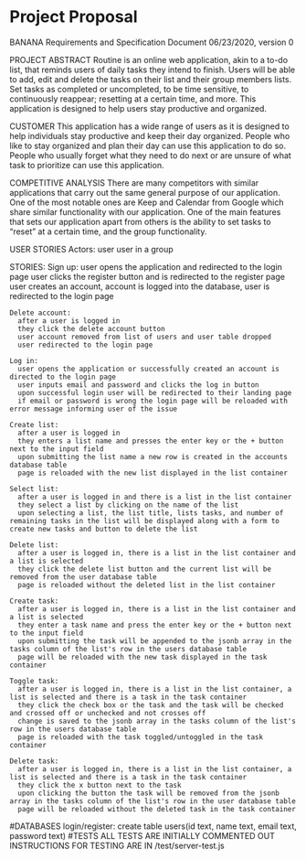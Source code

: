 # Project Proposal
BANANA
Requirements and Specification Document
06/23/2020, version 0

PROJECT ABSTRACT
  Routine is an online web application, akin to a to-do list, that reminds users of daily tasks they intend to finish. Users will be able to add, edit and delete the tasks on their list and their group members lists. Set tasks as completed or uncompleted, to be time sensitive, to continuously reappear; resetting at a certain time, and more. This application is designed to help users stay productive and organized.

CUSTOMER
  This application has a wide range of users as it is designed to help individuals stay productive and keep their day organized. People who like to stay organized and plan their day can use this application to do so. People who usually forget what they need to do next or are unsure of what task to prioritize can use this application.

COMPETITIVE ANALYSIS
  There are many competitors with similar applications that carry out the same general purpose of our application. One of the most notable ones are Keep and Calendar from Google which share similar functionality with our application. One of the main features that sets our application apart from others is the ability to set tasks to “reset” at a certain time, and the group functionality.

USER STORIES
  Actors:
    user
    user in a group

  STORIES:
    Sign up:
      user opens the application and redirected to the login page
      user clicks the register button and is redirected to the register page
      user creates an account, account is logged into the database, user is redirected to the login page

    Delete account:
      after a user is logged in
      they click the delete account button
      user account removed from list of users and user table dropped
      user redirected to the login page

    Log in:
      user opens the application or successfully created an account is directed to the login page
      user inputs email and password and clicks the log in button
      upon successful login user will be redirected to their landing page
      if email or password is wrong the login page will be reloaded with error message informing user of the issue

    Create list:
      after a user is logged in
      they enters a list name and presses the enter key or the + button next to the input field
      upon submitting the list name a new row is created in the accounts database table
      page is reloaded with the new list displayed in the list container

    Select list:
      after a user is logged in and there is a list in the list container
      they select a list by clicking on the name of the list
      upon selecting a list, the list title, lists tasks, and number of remaining tasks in the list will be displayed along with a form to create new tasks and button to delete the list

    Delete list:
      after a user is logged in, there is a list in the list container and a list is selected
      they click the delete list button and the current list will be removed from the user database table
      page is reloaded without the deleted list in the list container

    Create task:
      after a user is logged in, there is a list in the list container and a list is selected
      they enter a task name and press the enter key or the + button next to the input field
      upon submitting the task will be appended to the jsonb array in the tasks column of the list's row in the users database table
      page will be reloaded with the new task displayed in the task container

    Toggle task:
      after a user is logged in, there is a list in the list container, a list is selected and there is a task in the task container
      they click the check box or the task and the task will be checked and crossed off or unchecked and not crosses off
      change is saved to the jsonb array in the tasks column of the list's row in the users database table
      page is reloaded with the task toggled/untoggled in the task container

    Delete task:
      after a user is logged in, there is a list in the list container, a list is selected and there is a task in the task container
      they click the x button next to the task
      upon clicking the button the task will be removed from the jsonb array in the tasks column of the list's row in the user database table
      page will be reloaded without the deleted task in the task container
#DATABASES
login/register: create table users(id text, name text, email text, password text)
#TESTS
ALL TESTS ARE INITIALLY COMMENTED OUT
INSTRUCTIONS FOR TESTING ARE IN /test/server-test.js
